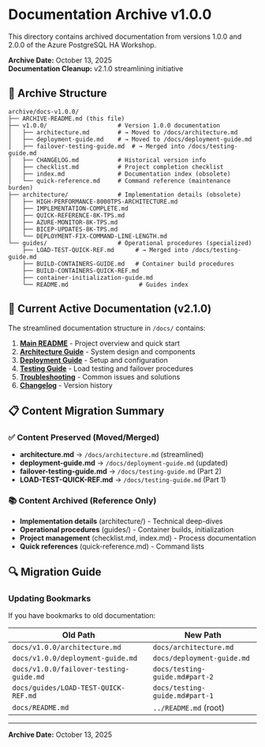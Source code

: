 # Documentation Archive v1.0.0

This directory contains archived documentation from versions 1.0.0 and 2.0.0 of the Azure PostgreSQL HA Workshop.

**Archive Date:** October 13, 2025  
**Documentation Cleanup:** v2.1.0 streamlining initiative

## 📁 Archive Structure

```
archive/docs-v1.0.0/
├── ARCHIVE-README.md (this file)
├── v1.0.0/                    # Version 1.0.0 documentation
│   ├── architecture.md        # → Moved to /docs/architecture.md
│   ├── deployment-guide.md    # → Moved to /docs/deployment-guide.md  
│   ├── failover-testing-guide.md  # → Merged into /docs/testing-guide.md
│   ├── CHANGELOG.md           # Historical version info
│   ├── checklist.md           # Project completion checklist
│   ├── index.md               # Documentation index (obsolete)
│   └── quick-reference.md     # Command reference (maintenance burden)
├── architecture/              # Implementation details (obsolete)
│   ├── HIGH-PERFORMANCE-8000TPS-ARCHITECTURE.md
│   ├── IMPLEMENTATION-COMPLETE.md
│   ├── QUICK-REFERENCE-8K-TPS.md
│   ├── AZURE-MONITOR-8K-TPS.md
│   ├── BICEP-UPDATES-8K-TPS.md
│   └── DEPLOYMENT-FIX-COMMAND-LINE-LENGTH.md
└── guides/                    # Operational procedures (specialized)
    ├── LOAD-TEST-QUICK-REF.md      # → Merged into /docs/testing-guide.md
    ├── BUILD-CONTAINERS-GUIDE.md   # Container build procedures
    ├── BUILD-CONTAINERS-QUICK-REF.md
    ├── container-initialization-guide.md
    └── README.md                    # Guides index
```

## 🎯 Current Active Documentation (v2.1.0)

The streamlined documentation structure in `/docs/` contains:

1. **[Main README](../../README.md)** - Project overview and quick start
2. **[Architecture Guide](../architecture.md)** - System design and components  
3. **[Deployment Guide](../deployment-guide.md)** - Setup and configuration
4. **[Testing Guide](../testing-guide.md)** - Load testing and failover procedures
5. **[Troubleshooting](../TROUBLESHOOTING.md)** - Common issues and solutions
6. **[Changelog](../CHANGELOG.md)** - Version history

## 📋 Content Migration Summary

### ✅ Content Preserved (Moved/Merged)
- **architecture.md** → `/docs/architecture.md` (streamlined)
- **deployment-guide.md** → `/docs/deployment-guide.md` (updated)
- **failover-testing-guide.md** → `/docs/testing-guide.md` (Part 2)
- **LOAD-TEST-QUICK-REF.md** → `/docs/testing-guide.md` (Part 1)

### 📚 Content Archived (Reference Only)
- **Implementation details** (architecture/) - Technical deep-dives
- **Operational procedures** (guides/) - Container builds, initialization
- **Project management** (checklist.md, index.md) - Process documentation
- **Quick references** (quick-reference.md) - Command lists

## 🔍 Migration Guide

### Updating Bookmarks
If you have bookmarks to old documentation:

| Old Path | New Path |
|----------|----------|
| `docs/v1.0.0/architecture.md` | `docs/architecture.md` |
| `docs/v1.0.0/deployment-guide.md` | `docs/deployment-guide.md` |
| `docs/v1.0.0/failover-testing-guide.md` | `docs/testing-guide.md#part-2` |
| `docs/guides/LOAD-TEST-QUICK-REF.md` | `docs/testing-guide.md#part-1` |
| `docs/README.md` | `../README.md` (root) |

---

**Archive Date:** October 13, 2025